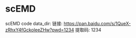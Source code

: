 # scEMD
scEMD code
data_dir: 链接: https://pan.baidu.com/s/1QueX-zRhxY4fGckoleeZHw?pwd=1234 提取码: 1234 
